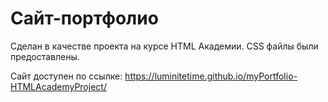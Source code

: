# Сайт-портфолио

Сделан в качестве проекта на курсе HTML Академии.
CSS файлы были предоставлены.

Сайт доступен по ссылке: https://luminitetime.github.io/myPortfolio-HTMLAcademyProject/
